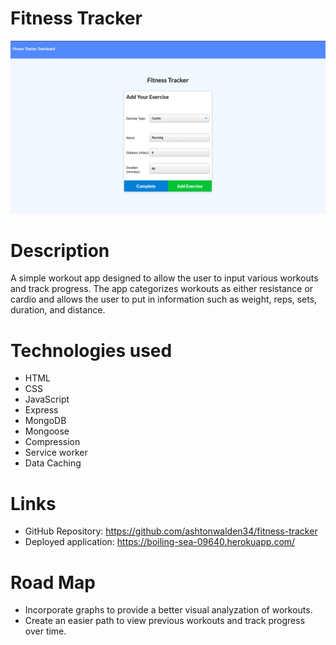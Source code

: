 # Fitness Tracker

![Image of the fitness tracker cardio input](./assets/fitness-tracker-ss.png)

# Description
A simple workout app designed to allow the user to input various workouts and track progress. The app categorizes workouts as either resistance or cardio and allows the user to put in information such as weight, reps, sets, duration, and distance.


# Technologies used
- HTML
- CSS
- JavaScript
- Express
- MongoDB
- Mongoose
- Compression
- Service worker
- Data Caching


# Links
- GitHub Repository: https://github.com/ashtonwalden34/fitness-tracker
- Deployed application: https://boiling-sea-09640.herokuapp.com/

# Road Map
- Incorporate graphs to provide a better visual analyzation of workouts.
- Create an easier path to view previous workouts and track progress over time.
